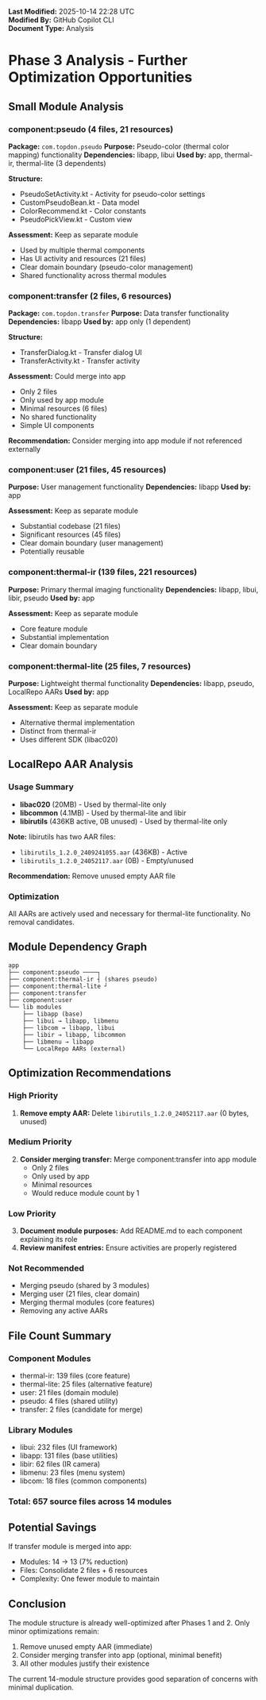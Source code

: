 **Last Modified:** 2025-10-14 22:28 UTC  
**Modified By:** GitHub Copilot CLI  
**Document Type:** Analysis

# Phase 3 Analysis - Further Optimization Opportunities

## Small Module Analysis

### component:pseudo (4 files, 21 resources)

**Package:** `com.topdon.pseudo`
**Purpose:** Pseudo-color (thermal color mapping) functionality
**Dependencies:** libapp, libui
**Used by:** app, thermal-ir, thermal-lite (3 dependents)

**Structure:**

- PseudoSetActivity.kt - Activity for pseudo-color settings
- CustomPseudoBean.kt - Data model
- ColorRecommend.kt - Color constants
- PseudoPickView.kt - Custom view

**Assessment:** Keep as separate module

- Used by multiple thermal components
- Has UI activity and resources (21 files)
- Clear domain boundary (pseudo-color management)
- Shared functionality across thermal modules

### component:transfer (2 files, 6 resources)

**Package:** `com.topdon.transfer`
**Purpose:** Data transfer functionality
**Dependencies:** libapp
**Used by:** app only (1 dependent)

**Structure:**

- TransferDialog.kt - Transfer dialog UI
- TransferActivity.kt - Transfer activity

**Assessment:** Could merge into app

- Only 2 files
- Only used by app module
- Minimal resources (6 files)
- No shared functionality
- Simple UI components

**Recommendation:** Consider merging into app module if not referenced externally

### component:user (21 files, 45 resources)

**Purpose:** User management functionality
**Dependencies:** libapp
**Used by:** app

**Assessment:** Keep as separate module

- Substantial codebase (21 files)
- Significant resources (45 files)
- Clear domain boundary (user management)
- Potentially reusable

### component:thermal-ir (139 files, 221 resources)

**Purpose:** Primary thermal imaging functionality
**Dependencies:** libapp, libui, libir, pseudo
**Used by:** app

**Assessment:** Keep as separate module

- Core feature module
- Substantial implementation
- Clear domain boundary

### component:thermal-lite (25 files, 7 resources)

**Purpose:** Lightweight thermal functionality
**Dependencies:** libapp, pseudo, LocalRepo AARs
**Used by:** app

**Assessment:** Keep as separate module

- Alternative thermal implementation
- Distinct from thermal-ir
- Uses different SDK (libac020)

## LocalRepo AAR Analysis

### Usage Summary

- **libac020** (20MB) - Used by thermal-lite only
- **libcommon** (4.1MB) - Used by thermal-lite and libir
- **libirutils** (436KB active, 0B unused) - Used by thermal-lite only

**Note:** libirutils has two AAR files:

- `libirutils_1.2.0_2409241055.aar` (436KB) - Active
- `libirutils_1.2.0_24052117.aar` (0B) - Empty/unused

**Recommendation:** Remove unused empty AAR file

### Optimization

All AARs are actively used and necessary for thermal-lite functionality. No removal candidates.

## Module Dependency Graph

```
app
├── component:pseudo ────┐
├── component:thermal-ir ┤ (shares pseudo)
├── component:thermal-lite ┘
├── component:transfer
├── component:user
└── lib modules
    ├── libapp (base)
    ├── libui → libapp, libmenu
    ├── libcom → libapp, libui
    ├── libir → libapp, libcommon
    ├── libmenu → libapp
    └── LocalRepo AARs (external)
```

## Optimization Recommendations

### High Priority

1. **Remove empty AAR:** Delete `libirutils_1.2.0_24052117.aar` (0 bytes, unused)

### Medium Priority

2. **Consider merging transfer:** Merge component:transfer into app module
    - Only 2 files
    - Only used by app
    - Minimal resources
    - Would reduce module count by 1

### Low Priority

3. **Document module purposes:** Add README.md to each component explaining its role
4. **Review manifest entries:** Ensure activities are properly registered

### Not Recommended

- Merging pseudo (shared by 3 modules)
- Merging user (21 files, clear domain)
- Merging thermal modules (core features)
- Removing any active AARs

## File Count Summary

### Component Modules

- thermal-ir: 139 files (core feature)
- thermal-lite: 25 files (alternative feature)
- user: 21 files (domain module)
- pseudo: 4 files (shared utility)
- transfer: 2 files (candidate for merge)

### Library Modules

- libui: 232 files (UI framework)
- libapp: 131 files (base utilities)
- libir: 62 files (IR camera)
- libmenu: 23 files (menu system)
- libcom: 18 files (common components)

### Total: 657 source files across 14 modules

## Potential Savings

If transfer module is merged into app:

- Modules: 14 → 13 (7% reduction)
- Files: Consolidate 2 files + 6 resources
- Complexity: One fewer module to maintain

## Conclusion

The module structure is already well-optimized after Phases 1 and 2. Only minor optimizations remain:

1. Remove unused empty AAR (immediate)
2. Consider merging transfer into app (optional, minimal benefit)
3. All other modules justify their existence

The current 14-module structure provides good separation of concerns with minimal duplication.
